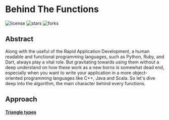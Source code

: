 # Behind The Functions

![license](https://img.shields.io/github/license/nitsvutt/behind-the-functions)
![stars](https://img.shields.io/github/stars/nitsvutt/behind-the-functions)
![forks](https://img.shields.io/github/forks/nitsvutt/behind-the-functions)

## Abstract

Along with the useful of the Rapid Application Development, a human readable and functional programming languages, such as Python, Ruby, and Dart, always play a vital role. But gravitating towards using them without a deep understand on how these work as a new borns is somewhat dead end, especially when you want to write your application in a more object-oriented programming languages like C++, Java and Scala. So let's dive deep into the algorithm, the main character behind every functions.

## Approach

#### <a href="https://github.com/nitsvutt/query-examples/blob/main/sql/case/triangle-types">Triangle types</a>
